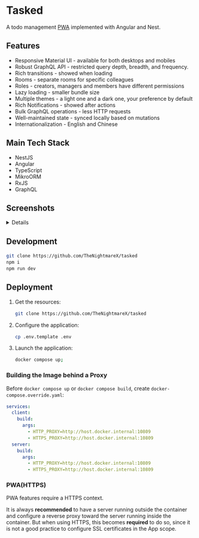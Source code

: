 # Tasked

A todo management [PWA](https://developer.mozilla.org/en-US/docs/Web/Progressive_web_apps) implemented with Angular and Nest.

## Features

- Responsive Material UI - available for both desktops and mobiles
- Robust GraphQL API - restricted query depth, breadth, and frequency.
- Rich transitions - showed when loading
- Rooms - separate rooms for specific colleagues
- Roles - creators, managers and members have different permissions
- Lazy loading - smaller bundle size
- Multiple themes - a light one and a dark one, your preference by default
- Rich Notifications - showed after actions
- Bulk GraphQL operations - less HTTP requests
- Well-maintained state - synced locally based on mutations
- Internationalization - English and Chinese

## Main Tech Stack

- NestJS
- Angular
- TypeScript
- MikroORM
- RxJS
- GraphQL

## Screenshots

<details>

![Role: Member, Theme: Light, Device: Desktop](./res/desktop-light-member.jpg)
![Role: Member, Theme: Dark, Device: Desktop](./res/desktop-dark-member.jpg)
![Role: Member, Theme: Light, Device: Mobile](./res/mobile-light-member.jpg)
![Role: Member, Theme: Dark, Device: Mobile](./res/mobile-dark-member.jpg)

![Role: Manager, Theme: Light, Device: Desktop](./res/desktop-light-manager.jpg)
![Role: Manager, Theme: Dark, Device: Desktop](./res/desktop-dark-manager.jpg)
![Role: Manager, Theme: Light, Device: Mobile](./res/mobile-light-manager.jpg)
![Role: Manager, Theme: Dark, Device: Mobile](./res/mobile-dark-manager.jpg)

</details>

## Development

```sh
git clone https://github.com/TheNightmareX/tasked
npm i
npm run dev
```

## Deployment

1. Get the resources:
   ```sh
   git clone https://github.com/TheNightmareX/tasked
   ```
1. Configure the application:
   ```sh
   cp .env.template .env
   ```
1. Launch the application:
   ```sh
   docker compose up;
   ```

### Building the Image behind a Proxy

Before `docker compose up` or `docker compose build`, create `docker-compose.override.yaml`:

```yaml
services:
  client:
    build:
      args:
        - HTTP_PROXY=http://host.docker.internal:10809
        - HTTPS_PROXY=http://host.docker.internal:10809
  server:
    build:
      args:
        - HTTP_PROXY=http://host.docker.internal:10809
        - HTTPS_PROXY=http://host.docker.internal:10809
```

### PWA(HTTPS)

PWA features require a HTTPS context.

It is always **recommended** to have a server running outside the container and configure a reverse proxy toward the server running inside the container. But when using HTTPS, this becomes **required** to do so, since it is not a good practice to configure SSL certificates in the App scope.
